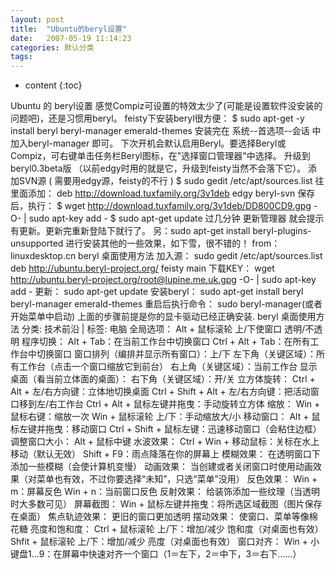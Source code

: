 ```yaml
---
layout: post
title:  "Ubuntu的beryl设置"
date:   2007-05-19 11:14:23
categories: 默认分类
tags:
---
```


* content
{:toc}

Ubuntu 的 beryl设置
感觉Compiz可设置的特效太少了(可能是设置软件没安装的问题吧)，还是习惯用beryl。
feisty下安装beryl很方便：
$ sudo apt-get -y install beryl beryl-manager emerald-themes
安装完在 系统--首选项--会话 中加入beryl-manager 即可。
下次开机会默认启用Beryl。要选择Beryl或Compiz，可右键单击任务栏Beryl图标，在"选择窗口管理器"中选择。
升级到beryl0.3beta版 （以前edgy时用的就是它，升级到feisty当然不会落下它）。
添加SVN源 ( 需要用edgy源，feisty的不行 )
$ sudo gedit /etc/apt/sources.list
往里面添加：
deb http://download.tuxfamily.org/3v1deb edgy beryl-svn
保存后，执行：
$ wget http://download.tuxfamily.org/3v1deb/DD800CD9.gpg -O- | sudo apt-key add -
$ sudo apt-get update
过几分钟 更新管理器 就会提示有更新。更新完重新登陆下就行了。
另：sudo apt-get install beryl-plugins-unsupported    进行安装其他的一些效果，如下雪，很不错的！
from：linuxdesktop.cn
beryl 桌面使用方法
加入源：
sudo gedit /etc/apt/sources.list
deb http://ubuntu.beryl-project.org/ feisty main
下载KEY：
wget http://ubuntu.beryl-project.org/root@lupine.me.uk.gpg -O- | sudo apt-key add -
更新：
sudo apt-get update
安装beryl：
sudo apt-get install beryl beryl-manager emerald-themes
重启后执行命令：
sudo beryl-manager(或者开始菜单中启动)
上面的步骤前提是你的显卡驱动已经正确安装.
beryl 桌面使用方法
分类: 技术前沿  |  标签:  电脑
全局选项：
Alt + 鼠标滚轮 上/下使窗口 透明/不透明
程序切换：
Alt + Tab：在当前工作台中切换窗口
Ctrl + Alt + Tab：在所有工作台中切换窗口
窗口排列（编排并显示所有窗口）：上/下
左下角（关键区域）：所有工作台（点击一个窗口缩放它到前台）
右上角（关键区域）：当前工作台
显示桌面（看当前立体面的桌面）：
右下角（关键区域）：开/关
立方体旋转：
Ctrl + Alt + 左/右方向键：立体地切换桌面
Ctrl + Shift + Alt + 左/右方向键：把活动窗口移到左/右工作台
Ctrl + Alt + 鼠标左键并拖曳：手动旋转立方体
缩放：
Win + 鼠标右键：缩放一次
Win + 鼠标滚轮 上/下：手动缩放大/小
移动窗口：
Alt + 鼠标左键并拖曳：移动窗口
Ctrl + Shift + 鼠标左键：迅速移动窗口（会粘住边框）
调整窗口大小：
Alt + 鼠标中键
水波效果：
Ctrl + Win + 移动鼠标：关标在水上移动（默认无效）
Shift + F9：雨点降落在你的屏幕上
模糊效果：
在透明窗口下添加一些模糊（会使计算机变慢）
动画效果：
当创建或者关闭窗口时使用动画效果（对菜单也有效，不过你要选择“未知”，只选“菜单”没用）
反色效果：
Win + m：屏幕反色
Win + n：当前窗口反色
反射效果：
给装饰添加一些纹理（当透明时大多数可见）
屏幕截图：
Win + 鼠标左键并拖曳：将所选区域截图（图片保存在桌面）
焦点轨迹效果：
更旧的窗口更加透明
摆动效果：
使窗口、菜单等像棉花糖
亮度和饱和度：
Ctrl + 鼠标滚轮 上/下：增加/减少 饱和度（对桌面也有效）
Shfit + 鼠标滚轮 上/下：增加/减少 亮度（对桌面也有效）
窗口对齐：
Win + 小键盘1...9：在屏幕中快速对齐一个窗口（1＝左下，2＝中下，3＝右下......） 
        

